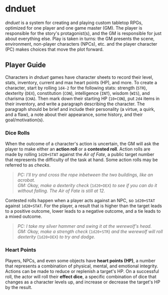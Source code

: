 # dnduet

_dnduet_ is a system for creating and playing custom tabletop RPGs, optimized for one player and one game master (GM). The player is responsible for the story's protagonist(s), and the GM is responsible for just about everything else. Play is taken in turns: the GM presents the scene, environment, non-player characters (NPCs), etc. and the player character (PC) makes choices that move the plot forward.

## Player Guide

Characters in _dnduet_ games have character sheets to record their level, stats, inventory, current and max heart points (HP), and more. To create a character, start by rolling `1d4-2` for the following stats: strength (`STR`), dexterity (`DEX`), constitution (`CON`), intelligence (`INT`), wisdom (`WIS`), and charisma (`CHA`). Then mark down their starting HP (`10+CON`), put `2d4` items in their inventory, and write a paragraph describing the character. The paragraph should be brief and include their personality (a virtue, a quirk, and a flaw), a note about their appearance, some history, and their goal/motivation(s).

### Dice Rolls

When the outcome of a character's action is uncertain, the GM will ask the player to make either an **action roll** or a **contested roll**. Action rolls are made by rolling `1d20+STAT` against the _Air of Fate_, a public target number that represents the difficulty of the task at hand. Some action rolls may be referred to as _checks_.

> _PC: I'll try and cross the rope inbetween the two buildings, like an acrobat.<br/>
> GM: Okay, make a dexterity check_ (`1d20+DEX`) _to see if you can do it without falling. The Air of Fate is still at 12._

Contested rolls happen when a player acts against an NPC, so `1d20+STAT` against `1d20+STAT`. For the player, a result that is higher than the target leads to a positive outcome, lower leads to a negative outcome, and a tie leads to a mixed outcome.

> _PC: I take my silver hammer and swing it at the werewolf's head.<br/>
> GM: Okay, make a strength check_ (`1d20+STR`) _and the werewolf will roll dexterity_ (`1d20+DEX`) _to try and dodge.<br/>_

### Heart Points

Players, NPCs, and even some objects have **heart points (HP)**, a number that represents a combination of physical, mental, and emotional integrity. Actions can be made to reduce or replenish a target's HP. On a successful roll, the actor will roll their **effect dice**, a specific combination of dice that changes as a character levels up, and increase or decrease the target's HP by the result. 
